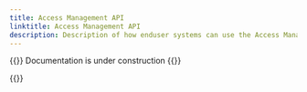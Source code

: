 ```yaml
---
title: Access Management API
linktitle: Access Management API
description: Description of how enduser systems can use the Access Management APIs in Altinn 3.
---
```


{{<notice warning>}}
Documentation is under construction
{{</notice>}}

{{<children />}}